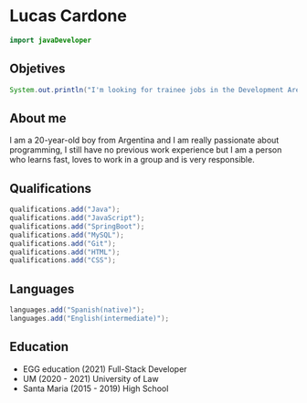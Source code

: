 # Lucas Cardone
```java
import javaDeveloper
```
## Objetives
```java
System.out.println("I'm looking for trainee jobs in the Development Area.");
```
## About me
I am a 20-year-old boy from Argentina and I am really passionate about programming, I still have no previous work experience but I am a person who learns fast, loves to work in a group and is very responsible.

## Qualifications
```java
qualifications.add("Java");
qualifications.add("JavaScript");
qualifications.add("SpringBoot");
qualifications.add("MySQL");
qualifications.add("Git");
qualifications.add("HTML");
qualifications.add("CSS");
```
## Languages
```java
languages.add("Spanish(native)");
languages.add("English(intermediate)");
```
## Education

- EGG education (2021) Full-Stack Developer
- UM (2020 - 2021) University of Law
- Santa Maria (2015 - 2019) High School
